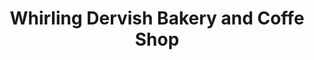 ---
title: "Whirling Dervish Bakery and Coffe Shop"
url: /annville/whirling-dervish-bakery-and-coffe-shop/
shop: Andenken
---